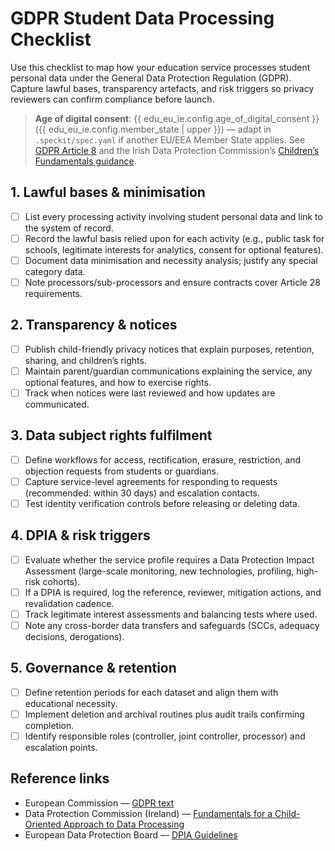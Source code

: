 # GDPR Student Data Processing Checklist

Use this checklist to map how your education service processes student personal data under the General Data Protection Regulation (GDPR). Capture lawful bases, transparency artefacts, and risk triggers so privacy reviewers can confirm compliance before launch.

> **Age of digital consent**: {{ edu_eu_ie.config.age_of_digital_consent }} ({{ edu_eu_ie.config.member_state | upper }}) — adapt in `.speckit/spec.yaml` if another EU/EEA Member State applies. See [GDPR Article 8](https://eur-lex.europa.eu/eli/reg/2016/679/art_8/oj) and the Irish Data Protection Commission’s [Children’s Fundamentals guidance](https://www.dataprotection.ie/en/dpc-guidance/childrens-data-protection). 

## 1. Lawful bases & minimisation
- [ ] List every processing activity involving student personal data and link to the system of record.
- [ ] Record the lawful basis relied upon for each activity (e.g., public task for schools, legitimate interests for analytics, consent for optional features).
- [ ] Document data minimisation and necessity analysis; justify any special category data.
- [ ] Note processors/sub-processors and ensure contracts cover Article 28 requirements.

## 2. Transparency & notices
- [ ] Publish child-friendly privacy notices that explain purposes, retention, sharing, and children’s rights.
- [ ] Maintain parent/guardian communications explaining the service, any optional features, and how to exercise rights.
- [ ] Track when notices were last reviewed and how updates are communicated.

## 3. Data subject rights fulfilment
- [ ] Define workflows for access, rectification, erasure, restriction, and objection requests from students or guardians.
- [ ] Capture service-level agreements for responding to requests (recommended: within 30 days) and escalation contacts.
- [ ] Test identity verification controls before releasing or deleting data.

## 4. DPIA & risk triggers
- [ ] Evaluate whether the service profile requires a Data Protection Impact Assessment (large-scale monitoring, new technologies, profiling, high-risk cohorts).
- [ ] If a DPIA is required, log the reference, reviewer, mitigation actions, and revalidation cadence.
- [ ] Track legitimate interest assessments and balancing tests where used.
- [ ] Note any cross-border data transfers and safeguards (SCCs, adequacy decisions, derogations).

## 5. Governance & retention
- [ ] Define retention periods for each dataset and align them with educational necessity.
- [ ] Implement deletion and archival routines plus audit trails confirming completion.
- [ ] Identify responsible roles (controller, joint controller, processor) and escalation points.

## Reference links
- European Commission — [GDPR text](https://eur-lex.europa.eu/eli/reg/2016/679/oj)
- Data Protection Commission (Ireland) — [Fundamentals for a Child-Oriented Approach to Data Processing](https://www.dataprotection.ie/en/dpc-guidance/childrens-data-protection)
- European Data Protection Board — [DPIA Guidelines](https://edpb.europa.eu/our-work-tools/our-documents/guidelines/guidelines-202002-article-64-1a-opinion-dpia-template_en)
